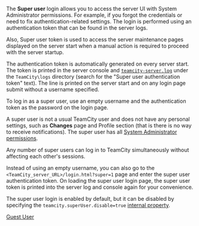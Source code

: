 [//]: # (title: Super User)
[//]: # (auxiliary-id: Super User)

The __Super user__ login allows you to access the server UI with System Administrator permissions. For example, if you forgot the credentials or need to fix authentication-related settings. The login is performed using an authentication token that can be found in the server logs.

Also, Super user token is used to access the server maintenance pages displayed on the server start when a manual action is required to proceed with the server startup.

The authentication token is automatically generated on every server start. The token is printed in the server console and [`teamcity-server.log`](teamcity-server-logs.md) under the `TeamCity\logs` directory (search for the "Super user authentication token" text). The line is printed on the server start and on any login page submit without a username specified.

To log in as a super user, use an empty username and the authentication token as the password on the login page.

A super user is not a usual TeamCity user and does not have any personal settings, such as __Changes__ page and Profile section (that is there is no way to receive notifications). The super user has all [System Administrator permissions](role-and-permission.md).

Any number of super users can log in to TeamCity simultaneously without affecting each other's sessions.

Instead of using an empty username, you can also go to the `<TeamCity_server_URL>/login.html?super=1` page and enter the super user authentication token. On loading the super user login page, the super user token is printed into the server log and console again for your convenience.

The super user login is enabled by default, but it can be disabled by specifying the `teamcity.superUser.disable=true` [internal property](server-startup-properties.md#TeamCity+Internal+Properties).

<seealso>
        <category ref="concepts">
            <a href="guest-user.md">Guest User</a>
        </category>
</seealso>
